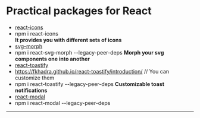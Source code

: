 # Practical packages for React 

- [react-icons](https://react-icons.github.io/react-icons/) 
- npm i react-icons  
**It provides you with different sets of icons**
- [svg-morph](https://github.com/gorangajic/react-svg-morph/)
- npm i react-svg-morph --legacy-peer-deps
**Morph your svg components one into another**
- [react-toastify](https://github.com/fkhadra/react-toastify) 
- https://fkhadra.github.io/react-toastify/introduction/ // You can customize them
- npm i react-toastify --legacy-peer-deps
**Customizable toast notifications**
- [react-modal](https://www.npmjs.com/package/react-modal)
- npm i react-modal --legacy-peer-deps
****
